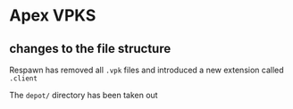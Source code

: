 # Apex VPKS

## changes to the file structure

Respawn has removed all ``.vpk`` files and introduced a new extension called ``.client``

The ``depot/`` directory has been taken out




